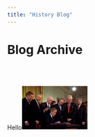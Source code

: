 ```yaml
---
title: "History Blog"
---
```



# Blog Archive
<br><br>

<label>Hello</label><img id="bush" src="assets/pres-bush-patriot.jpg" style="width:30%;height:20%;">

